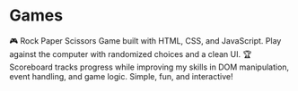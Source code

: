 # Games
🎮 Rock Paper Scissors Game built with HTML, CSS, and JavaScript. Play against the computer with randomized choices and a clean UI. 🏆 Scoreboard tracks progress while improving my skills in DOM manipulation, event handling, and game logic. Simple, fun, and interactive!
